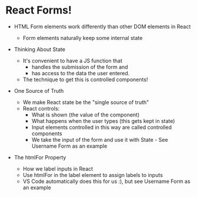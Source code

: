 # React Forms!

- HTML Form elements work differently than other DOM elements in React
    - Form elements naturally keep some internal state

- Thinking About State
    - It's convenient to have a JS function that 
        - handles the submission of the form and 
        - has access to the data the user entered. 
    - The technique to get this is controlled components!

- One Source of Truth
    - We make React state be the "single source of truth"
    - React controls: 
        - What is shown (the value of the component)
        - What happens when the user types (this gets kept in state)
        - Input elements controlled in this way are called controlled components 
        - We take the input of the form and use it with State - See Username Form as an example

- The htmlFor Property
    - How we label inputs in React
    - Use htmlFor in the label element to assign labels to inputs
    - VS Code automatically does this for us :), but see Username Form as an example 

